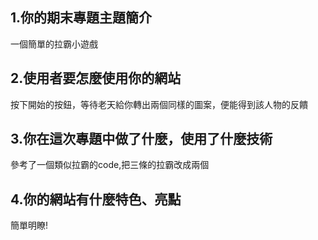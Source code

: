 ## 1.你的期末專題主題簡介

一個簡單的拉霸小遊戲

## 2.使用者要怎麼使用你的網站

按下開始的按鈕，等待老天給你轉出兩個同樣的圖案，便能得到該人物的反饋

## 3.你在這次專題中做了什麼，使用了什麼技術

參考了一個類似拉霸的code,把三條的拉霸改成兩個

## 4.你的網站有什麼特色、亮點

簡單明瞭!

